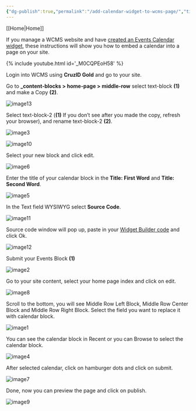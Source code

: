 ```yaml
---
{"dg-publish":true,"permalink":"/add-calendar-widget-to-wcms-page/","title":"04 Add a Calendar to a WCMS Page","created":"2024-09-18T17:38:25.295-07:00","updated":"2024-09-18T19:46:17.563-07:00"}
---
```


[[Home\|Home]]

If you manage a WCMS website and have [created an Events Calendar widget](create-events-calendar-widget.md), these instructions will show you how to embed a calendar into a page on your site.

{% include youtube.html id='_M0CQPEoH58' %}

Login into WCMS using **CruzID Gold** and go to your site.

Go to **_content-blocks > home-page > middle-row** select text-block **(1)** and make a Copy **(2)**.

![image13](https://user-images.githubusercontent.com/1000543/234380589-6f54ca42-4c92-41a7-8239-8c6f64cb139e.jpg)

Select text-block-2 (**(1)** If you don’t see after you made the copy, refresh your browser), and rename text-block-2 **(2)**.

![image3](https://user-images.githubusercontent.com/1000543/234380383-191fdd9d-ef09-4d89-9564-ebe75f44244c.jpg)

![image10](https://user-images.githubusercontent.com/1000543/234380578-8c546419-5064-4ac2-9db2-ff3e26968298.png)

Select your new block and click edit.

![image6](https://user-images.githubusercontent.com/1000543/234380569-46196f80-9a11-49b6-b373-02f283f83e0a.jpg)

Enter the title of your calendar block in the **Title: First Word** and **Title: Second Word**.

![image5](https://user-images.githubusercontent.com/1000543/234380567-64be0a31-5785-40ef-84be-16eb0d6710c1.png)

In the Text field WYSIWYG select **Source Code**.

![image11](https://user-images.githubusercontent.com/1000543/234380584-646e7e9c-025c-460e-aab3-f1ebff635567.png)

Source code window will pop up, paste in your [Widget Builder code](create-events-calendar-widget.md) and click Ok.

![image12](https://user-images.githubusercontent.com/1000543/234380586-c4577297-4144-44b7-8547-6ded9ea5ac62.png)

Submit your Events Block **(1)**

![image2](https://user-images.githubusercontent.com/1000543/234380379-ce4619be-afce-4d3f-9ae1-5e45537e9c02.jpg)

Go to your site content, select your home page index and click on edit.

![image8](https://user-images.githubusercontent.com/1000543/234380574-93c4fbef-a1ce-4fca-94ad-82f71fbcc131.jpg)

Scroll to the bottom, you will see Middle Row Left Block, Middle Row Center Block and Middle Row Right Block. Select the field you want to replace it with calendar block.

![image1](https://user-images.githubusercontent.com/1000543/234380228-9d1fe4ac-04cb-404e-b5d3-1ac0da8efa9a.png)

You can see the calendar block in Recent or you can Browse to select the calendar block.

![image4](https://user-images.githubusercontent.com/1000543/234380384-eb004408-dc9f-46cd-a45b-4539edc15ff1.png)

After selected calendar, click on hamburger dots and click on submit.

![image7](https://user-images.githubusercontent.com/1000543/234380572-e28530e8-cfc7-4a89-afdb-8d30b9cdfaa8.jpg)

Done, now you can preview the page and click on publish.

![image9](https://user-images.githubusercontent.com/1000543/234380575-5673fea1-e4d8-406d-b461-4741beb0827c.png)
